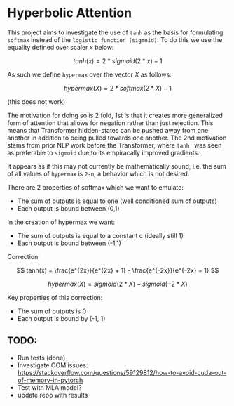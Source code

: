 # Hyperbolic Attention

This project aims to investigate the use of `tanh` as the basis for formulating `softmax` instead of the `logistic function (sigmoid)`. To do this we use the equality defined over scaler $x$ below:

$$ tanh(x) = 2 * sigmoid(2 * x) - 1 $$

As such we define `hypermax` over the vector $X$ as follows:

$$ hypermax(X) = 2 * softmax(2 * X) - 1 $$ 

(this does not work)

The motivation for doing so is 2 fold, 1st is that it creates more generalized form of attention that allows for negation rather than just rejection. This means that Transformer hidden-states can be pushed away from one another in addition to being pulled towards one another. The 2nd motivation stems from prior NLP work before the Transformer, where `tanh ` was seen as preferable to `sigmoid` due to its empiracally improved gradients. 

It appears as if this may not currently be mathematically sound, i.e. the sum of all values of `hypermax` is `2-n`, a behavior which is not desired. 

There are 2 properties of softmax which we want to emulate:
- The sum of outputs is equal to one (well conditioned sum of outputs)
- Each output is bound between (0,1)

In the creation of hypermax we want:
- The sum of outputs is equal to a constant c (ideally still 1)
- Each output is bound between (-1,1)

Correction:

$$ tanh(x) = \frac{e^{2x}}{e^{2x} + 1} - \frac{e^{-2x}}{e^{-2x} + 1} $$

$$ hypermax(X) = sigmoid(2 * X) - sigmoid(-2 * X) $$

Key properties of this correction:
- The sum of outputs is 0
- Each output is bound by (-1, 1)

## TODO:
- Run tests (done)
- Investigate OOM issues: https://stackoverflow.com/questions/59129812/how-to-avoid-cuda-out-of-memory-in-pytorch
- Test with MLA model?
- update repo with results
